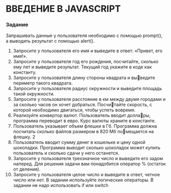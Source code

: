 # ВВЕДЕНИЕ В JAVASCRIPT
### Задание 
Запрашивать данные у пользователя необходимо с помощью 
prompt(), а выводить результат с помощью alert().
1. Запросите у пользователя его имя и выведите в ответ: 
«Привет, его имя!».
2. Запросите у пользователя год его рождения, посчитайте, 
сколько ему лет и выведите результат. Текущий год укажите 
в коде как константу.
3. Запросите у пользователя длину стороны квадрата и выведите периметр такого квадрата. 
4. Запросите у пользователя радиус окружности и выведите 
площадь такой окружности.
5. Запросите у пользователя расстояние в км между двумя 
городами и за сколько часов он хочет добраться. Посчитайте скорость, с которой необходимо двигаться, чтобы 
успеть вовремя.
6. Реализуйте конвертор валют. Пользователь вводит доллары, программа переводит в евро. Курс валюты храните в 
константе.
7. Пользователь указывает объем флешки в Гб. Программа 
должна посчитать сколько файлов размером в 820 Мб помещается на флешку.
2
8. Пользователь вводит сумму денег в кошельке и цену одной 
шоколадки. Программа выводит сколько шоколадок может 
купить пользователь и сколько сдачи у него останется. 
9. Запросите у пользователя трехзначное число и выведите 
его задом наперед. Для решения задачи вам понадобится 
оператор % (остаток от деления).
10. Запросите у пользователя целое число и выведите в ответ, 
четное число или нет. В задании используйте логические 
операторы. В задании не надо использовать if или switch
